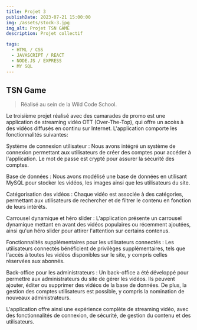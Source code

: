 ```yaml
---
title: Projet 3
publishDate: 2023-07-21 15:00:00
img: /assets/stock-3.jpg
img_alt: Projet TSN GAME
description: Projet collectif

tags:
  - HTML / CSS
  - JAVASCRIPT / REACT
  - NODE.JS / EXPRESS
  - MY SQL
---
```


## TSN Game

> Réalisé au sein de la Wild Code School.

<p>Le troisième projet réalisé avec des camarades de promo est une application de streaming vidéo OTT (Over-The-Top), qui offre un accès à des vidéos diffusés en continu sur Internet. L'application comporte les fonctionnalités suivantes: </p>

<p> Système de connexion utilisateur : Nous avons intégré un système de connexion permettant aux utilisateurs de créer des comptes pour accéder à l'application. Le mot de passe est crypté pour assurer la sécurité des comptes.</p>

<p> Base de données : Nous avons modélisé une base de données en utilisant MySQL pour stocker les vidéos, les images ainsi que les utilisateurs du site.</p>

<p> Catégorisation des vidéos : Chaque vidéo est associée à des catégories, permettant aux utilisateurs de rechercher et de filtrer le contenu en fonction de leurs intérêts.</p>

<p> Carrousel dynamique et héro slider : L'application présente un carrousel dynamique mettant en avant des vidéos populaires ou récemment ajoutées, ainsi qu'un héro slider pour attirer l'attention sur certains contenus.</p>

<p> Fonctionnalités supplémentaires pour les utilisateurs connectés : Les utilisateurs connectés bénéficient de privilèges supplémentaires, tels que l'accès à toutes les vidéos disponibles sur le site, y compris celles réservées aux abonnés.</p>

<p> Back-office pour les administrateurs : Un back-office a été développé pour permettre aux administrateurs du site de gérer les vidéos. Ils peuvent ajouter, éditer ou supprimer des vidéos de la base de données. De plus, la gestion des comptes utilisateurs est possible, y compris la nomination de nouveaux administrateurs.</p>

L'application offre ainsi une expérience complète de streaming vidéo, avec des fonctionnalités de connexion, de sécurité, de gestion du contenu et des utilisateurs.
